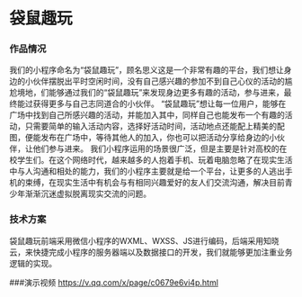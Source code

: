 # 袋鼠趣玩

### 作品情况
我们的小程序命名为“袋鼠趣玩”，顾名思义这是一个非常有趣的平台，我们想让身边的小伙伴摆脱出平时空闲时间，没有自己感兴趣的参加不到自己心仪的活动的尴尬境地，们能够通过我们的“袋鼠趣玩”来发现身边更多有趣的活动，参与进来，最终能过获得更多与自己志同道合的小伙伴。
 “袋鼠趣玩”想让每一位用户，能够在广场中找到自己所感兴趣的活动，并能加入其中，同样自己也能发布一个有趣的活动，只需要简单的输入活动内容，选择好活动时间，活动地点还能配上精美的配图，便能发布在广场中，等待其他人的加入，你也可以把活动分享给身边的小伙伴，让他们参与进来。
我们小程序运用的场景很广泛，但是主要是针对高校的在校学生们。在这个网络时代，越来越多的人抱着手机、玩着电脑忽略了在现实生活中与人沟通和相处的能力，我们的小程序主要就是给一个平台，让更多的人逃出手机的束缚，在现实生活中有机会与有相同兴趣爱好的友人们交流沟通，解决目前青少年渐渐沉迷虚拟脱离现实交流的问题。

### 技术方案
袋鼠趣玩前端采用微信小程序的WXML、WXSS、JS进行编码，后端采用知晓云，来快捷完成小程序的服务器端以及数据接口的开发，我们就能够更加注重业务逻辑的实现。

###演示视频
https://v.qq.com/x/page/c0679e6vi4p.html
